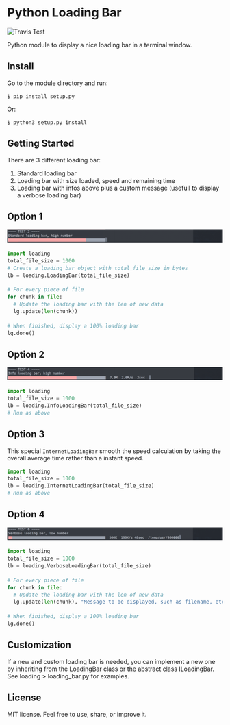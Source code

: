 Python Loading Bar
=====================
![Travis Test](https://travis-ci.org/theeko74/loading.svg?branch=master)

Python module to display a nice loading bar in a terminal window.

Install
-------
Go to the module directory and run:
```
$ pip install setup.py
```

Or:
```
$ python3 setup.py install
```


Getting Started
---------------

There are 3 different loading bar:
1. Standard loading bar
2. Loading bar with size loaded, speed and remaining time
3. Loading bar with infos above plus a custom message (usefull to display a verbose loading bar)

## Option 1

![Loading bar option 1](screenshots/Option1.png)

```python
import loading
total_file_size = 1000
# Create a loading bar object with total_file_size in bytes
lb = loading.LoadingBar(total_file_size)

# For every piece of file
for chunk in file:
  # Update the loading bar with the len of new data
  lg.update(len(chunk))

# When finished, display a 100% loading bar
lg.done()
```

## Option 2

![Loading bar option 2](screenshots/Option2.png)

```python
import loading
total_file_size = 1000
lb = loading.InfoLoadingBar(total_file_size)
# Run as above
```

## Option 3

This special `InternetLoadingBar` smooth the speed calculation by taking the overall average time rather than a instant speed.

```python
import loading
total_file_size = 1000
lb = loading.InternetLoadingBar(total_file_size)
# Run as above
```

## Option 4

![Loading bar option 3](screenshots/Option3.png)

```python
import loading
total_file_size = 1000
lb = loading.VerboseLoadingBar(total_file_size)

# For every piece of file
for chunk in file:
  # Update the loading bar with the len of new data
  lg.update(len(chunk), "Message to be displayed, such as filename, etc.")

# When finished, display a 100% loading bar
lg.done()
```

Customization
-------------

If a new and custom loading bar is needed, you can implement a new one by inheriting from the LoadingBar class or the abstract class ILoadingBar.
See loading > loading_bar.py for examples.

License
-------
MIT license.
Feel free to use, share, or improve it.
